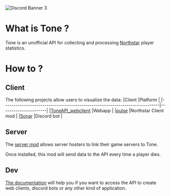 ![Discord Banner 3](https://discordapp.com/api/guilds/1100149380763373608/widget.png?style=banner3)


# What is Tone ?
Tone is an unofficial API for collecting and processing [Northstar](https://northstar.tf/) player statistics.

# How to ?
## Client
The following projects allow users to visualize the data:
|Client                                                                      |Platform              |
|----------------------------------------------------------------------------|----------------------|
|[ToneAPI_webclient](https://github.com/ToneAPI/ToneAPI_webclient)           |Webapp                |
|[pulse](https://github.com/ToneAPI/pulse)                                   |Northstar Client mod  |
|[Sonar](https://github.com/ToneAPI/Sonar)                                   |Discord bot           |

## Server
The [server mod](https://github.com/ToneAPI/ToneAPI_servermod) allows server hosters to link their game servers to Tone.

Once installed, this mod will send data to the API every time a player dies.

## Dev
[The documentation](https://toneapi.github.io/ToneAPI_backend/) will help you if you want to access the API to create web clients, discord bots or any other kind of application.
